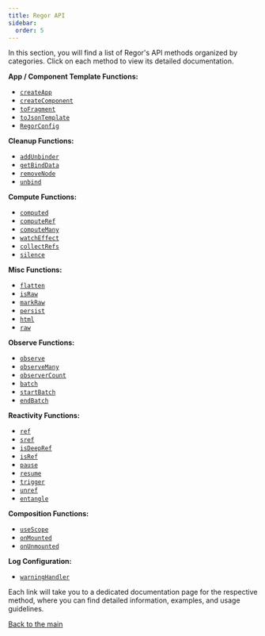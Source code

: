 ```yaml
---
title: Regor API
sidebar:
  order: 5
---
```


In this section, you will find a list of Regor's API methods organized by categories. Click on each method to view its detailed documentation.

**App / Component Template Functions:**

- [`createApp`](/api/createApp)
- [`createComponent`](/api/createComponent)
- [`toFragment`](/api/toFragment)
- [`toJsonTemplate`](/api/toJsonTemplate)
- [`RegorConfig`](/api/regorConfig)

**Cleanup Functions:**

- [`addUnbinder`](/api/addUnbinder)
- [`getBindData`](/api/getBindData)
- [`removeNode`](/api/removeNode)
- [`unbind`](/api/unbind)

**Compute Functions:**

- [`computed`](/api/computed)
- [`computeRef`](/api/computeRef)
- [`computeMany`](/api/computeMany)
- [`watchEffect`](/api/watchEffect)
- [`collectRefs`](/api/collectRefs)
- [`silence`](/api/silence)

**Misc Functions:**

- [`flatten`](/api/flatten)
- [`isRaw`](/api/isRaw)
- [`markRaw`](/api/markRaw)
- [`persist`](/api/persist)
- [`html`](/api/html)
- [`raw`](/api/raw)

**Observe Functions:**

- [`observe`](/api/observe)
- [`observeMany`](/api/observeMany)
- [`observerCount`](/api/observerCount)
- [`batch`](/api/batch)
- [`startBatch`](/api/startBatch)
- [`endBatch`](/api/endBatch)

**Reactivity Functions:**

- [`ref`](/api/ref)
- [`sref`](/api/sref)
- [`isDeepRef`](/api/isDeepRef)
- [`isRef`](/api/isRef)
- [`pause`](/api/pause)
- [`resume`](/api/resume)
- [`trigger`](/api/trigger)
- [`unref`](/api/unref)
- [`entangle`](/api/entangle)

**Composition Functions:**

- [`useScope`](/api/useScope)
- [`onMounted`](/api/onMounted)
- [`onUnmounted`](/api/onUnmounted)

**Log Configuration:**

- [`warningHandler`](/api/warningHandler)

Each link will take you to a dedicated documentation page for the respective method, where you can find detailed information, examples, and usage guidelines.

[Back to the main](/index)
